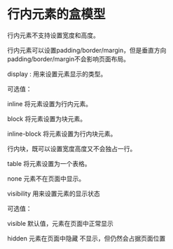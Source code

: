 # 行内元素的盒模型

行内元素不支持设置宽度和高度。

行内元素可以设置padding/border/margin，但是垂直方向padding/border/margin不会影响页面布局。



display : 用来设置元素显示的类型。

可选值：

inline  将元素设置为行内元素。

block  将元素设置为块元素。

inline-block  将元素设置为行内块元素。

行内块，既可以设置宽度高度又不会独占一行。

table 将元素设置为一个表格。

none  元素不在页面中显示。



visibility  用来设置元素的显示状态

可选值：

visible  默认值，元素在页面中正常显示

hidden  元素在页面中隐藏 不显示，但仍然会占据页面位置



